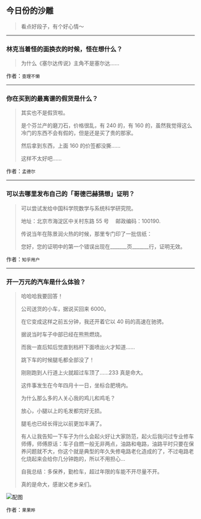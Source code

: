 ## 今日份的沙雕

> 看点好段子，有个好心情～


 
---

### 林克当着怪的面换衣的时候，怪在想什么？

> 为什么《塞尔达传说》主角不是塞尔达……


作者：`查理不懒`

---

### 你在买到的最离谱的假货是什么？

> 其实也不是假货啦。
> 
> 是个芬兰产的磨刀石，价格很乱，有 240 的，有 160 的，虽然我觉得这么冷门的东西不会有假的，但是还是买了贵的那家。
> 
> 然后拿到东西，上面 160 的价签都没撕……
> 
> 这样不太好吧……


作者：`孟德尔`

---

### 可以去哪里发布自己的「哥德巴赫猜想」证明？

> 可以尝试发给中国科学院数学与系统科学研究院。
> 
> 地址：北京市海淀区中关村东路 55 号　 邮政编码：100190.
> 
> 传说当年在陈景润火热的时候，那里专门印了一批信纸：
> 
> 您好，您的证明中的第一个错误出现在_______页_______行，证明无效。


作者：`知乎用户`

---

### 开一万元的汽车是什么体验？

> 哈哈哈我要回答！
> 
> 公司送货的小车，据说买回来 6000。
> 
> 在它变成这样之前五分钟，我还开着它以 40 码的高速在驰骋。
> 
> 据说当时车子中部已经在熊熊燃烧。
> 
> 而我一直后知后觉直到档杆下面喷出火才知道……
> 
> 跳下车的时候腿毛都全部没了！
> 
> 刚刚跑到人行道上火就超过车顶了……233 真是命大。
> 
> 这件事发生在今年四月十一日，坐标合肥境内。
> 
> 为什么那么多的人关心我的鸡儿和鸡毛？
> 
> 放心，小腿以上的毛发都完好无损。
> 
> 腿毛也已经长得比以前更加丰满了。
> 
> 有人让我告知一下车子为什么会起火好让大家防范，起火后我问过专业修车师傅，师傅原话：车子自燃一般无非两点，油路和电路，油路平时只要在保养问题就不大，你这个就是典型的年久失修电路老化造成的了，不过电路老化烧起来会给你几分钟跑的，所以不用担心…
> 
> 自我总结：多保养，勤检车，超过年限的车能不开尽量不开。
> 
> 真的是命大，感谢父老乡亲们。



![配图](http://pic1.zhimg.com/70/v2-5827336013275263216f0125889f4734_b.jpg)


作者：`果果晔`